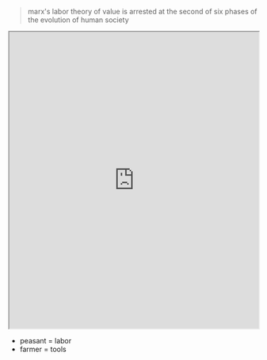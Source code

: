>  marx's labor theory of value is arrested at the second of six phases of the evolution of human society

<iframe src="https://abikesa.github.io/uganda/" width="100%" height="600px" style="boarders:none;"></iframe>

- peasant = labor
- farmer = tools
